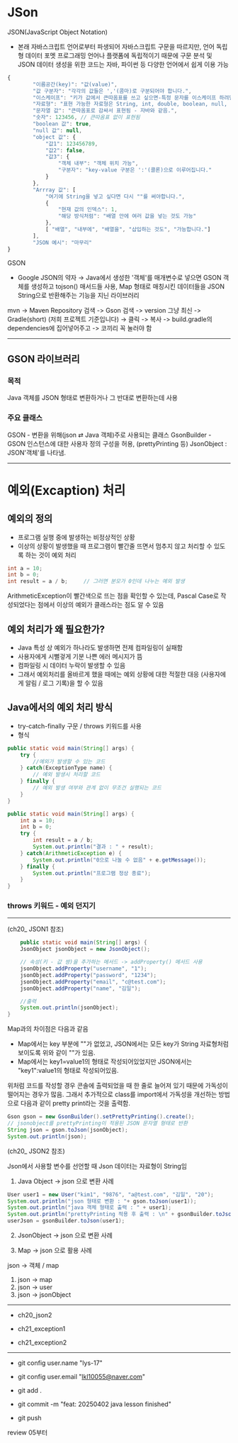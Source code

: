 # JSon

JSON(JavaScript Object Notation)
- 본래 자바스크립트 언어로부터 파생되어 자바스크립트 구문을 따르지만, 언어 독립형 데이터 포멧 프로그래밍 언어나 플랫폼에 독립적이기 때문에 구문 분석 및 JSON 데이터 생성을 위한 코드는 자바, 파이썬 등 다양한 언어에서 쉽게 이용 가능
```js
{
        "이름공간(key)": "값(value)",
        "값 구분자": "각각의 값들은 ','(콤마)로 구분되어야 합니다.",
        "이스케이프": "키가 값에서 큰따옴표를 쓰고 싶으면-특정 문자를 이스케이프 하려면- \" 처럼 문자 앞에 역슬래시를 붙입니다.",
        "자료형": "표현 가능한 자료형은 String, int, double, boolean, null, object, array 6개 입니다.",
        "문자열 값": "큰따옴표로 감싸서 표현됨 - 자바와 같음.",
        "숫자": 123456, // 큰따옴표 없이 표현됨
        "boolean 값": true,
        "null 값": null,
        "object 값": {
            "값1": 123456789,
            "값2": false,
            "값3": {
                "객체 내부": "객체 위치 가능",
                "구분자": "key-value 구분은 ':'(콜론)으로 이루어집니다."
            }
        },
        "Arrray 값": [
            "여기에 String을 넣고 싶다면 다시 ""를 써야합니다.",
            {
                "현재 값의 인덱스": 1,
                "해당 방식처럼": "배열 안에 여러 값을 넣는 것도 가능"
            },
            [ "배열", "내부에", "배열을", "삽입하는 것도", "가능합니다."]
        ],
        "JSON 예시": "마무리"
}
```
GSON 
- Google JSON의 약자 → Java에서 생성한 '객체'를 매개변수로 넣으면  GSON 객체를 생성하고 tojson() 매서드들 사용, Map 형태로 매칭시킨 데이터들을 JSON String으로 반환해주는 기능을 지닌 라이브러리

mvn -> Maven Repository 검색 -> Gson 검색 -> version 그냥 최신 -> Gradle(short) (저희 프로젝트 기준입니다) -> 클릭 -> 복사 -> build.gradle의 dependencies에 집어넣어주고 -> 코끼리 꼭 눌러야 함

---

## GSON 라이브러리
### 목적
Java 객체를 JSON 형태로 변환하거나 그 반대로 변환하는데 사용
### 주요 클래스
GSON - 변환을 위해(json ⇄ Java 객체)주로 사용되는 클래스 GsonBuilder - GSON 인스턴스에 대한 사용자 정의 구성을 허용, (prettyPrinting 등) JsonObject : JSON'객체'를 나타냄.

---

# 예외(Excaption) 처리

## 예외의 정의
- 프로그램 실행 중에 발생하는 비정상적인 상황
- 이상의 상황이 발생했을 때 프로그램이 빨간줄 뜨면서 멈추지 않고 처리할 수 있도록 하는 것이 예외 처리

```java
int a = 10;
int b = 0;
int result = a / b;     // 그러면 분모가 0인데 나누는 예외 발생
```
ArithmeticException이 빨간색으로 뜨는 점을 확인할 수 있는데, Pascal Case로 작성되었다는 점에서 이상의 예외가 클래스라는 점도 알 수 있음

## 예외 처리가 왜 필요한가?
- Java 특성 상 예외가 하나라도 발생하면 전제 컴파일링이 실패함
- 사용자에게 시뻘겋게 기분 나쁜 에러 메시지가 뜸
- 컴파일링 시 데이터 누락이 발생할 수 있음
- 그래서 예외처리를 올바르게 했을 때에는 예외 상황에 대한 적절한 대응 (사용자에게 알림 / 로그 기록)을 할 수 있음

## Java에서의 예외 처리 방식
- try-catch-finally 구문 / throws 키워드를 사용
- 형식
```java
public static void main(String[] args) {
    try {
        //예외가 발생할 수 있는 코드
    } catch(ExceptionType name) {
        // 예외 발생시 처리할 코드
    } finally {
        // 예외 발생 여부와 관계 없이 무조건 실행되는 코드
    }
}

public static void main(String[] args) {
    int a = 10;
    int b = 0;
    try {
        int result = a / b;
        System.out.println("결과 : " + result);
    } catch(ArithmeticException e) {
        System.out.println("0으로 나눌 수 없음" + e.getMessage());
    } finally {
        System.out.println("프로그램 정상 종료");
    }
}
```

### throws 키워드 - 예외 던지기

---
(ch20_ JSON1 참조)
```java
    public static void main(String[] args) {
    JsonObject jsonObject = new JsonObject();

    // 속성(키 - 값 쌍)을 추가하는 메서드 -> addProperty() 메서드 사용
    jsonObject.addProperty("username", "1");
    jsonObject.addProperty("password", "1234");
    jsonObject.addProperty("email", "c@test.com");
    jsonObject.addProperty("name", "김일");

    //출력
    System.out.println(jsonObject);
}
```
Map과의 차이점은 다음과 같음
- Map에서는 key 부분에 ""가 없었고, JSON에서는 모든 key가 String 자료형처럼 보이도록 위와 같이 ""가 있음.
- Map에서는 key1=value1의 형태로 작성되어있었지만 JSON에서는 "key1":value1의 형태로 작성되어있음.

위처럼 코드를 작성할 경우 콘솔에 출력되었을 때 한 줄로 늘어져 있기 때문에 가독성이 떨어지는 경우가 많음. 그래서 추가적으로 class를 import에서 가독성을 개선하는 방법으로 다음과 같이 pretty print라는 것을 출력함.
```java
Gson gson = new GsonBuilder().setPrettyPrinting().create();
// jsonobject를 prettyPrinting이 적용된 JSON 문자열 형태로 반환
String json = gson.toJson(jsonObject);
System.out.println(json);
```

(ch20_ JSON2 참조)

Json에서 사용할 변수를 선언할 때 Json 데이터는 자료형이 String임

1. Java Object → json 으로 변환 사례
```java
User user1 = new User("kim1", "9876", "a@test.com", "김일", "20");
System.out.println("json 형태로 변환 : "+ gson.toJson(user1));
System.out.println("java 객체 형태로 출력 : " + user1);
System.out.println("prettyPrinting 적용 후 출력 : \n" + gsonBuilder.toJson(user1));
userJson = gsonBuilder.toJson(user1);  
```
2. JsonObject → json 으로 변환 사례


3. Map → json 으로 활용 사례

json → 객체 / map
1. json → map
2. json → user
3. json → jsonObject





---


- ch20_json2

- ch21_exception1
- ch21_exception2






---
- git config user.name "lys-17"
- git config user.email "lkl10055@naver.com"


- git add .
- git commit -m "feat: 20250402 java lesson finished"
- git push

review 05부터

